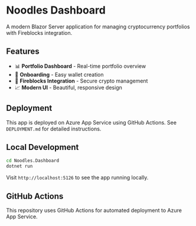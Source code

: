 # Noodles Dashboard

A modern Blazor Server application for managing cryptocurrency portfolios with Fireblocks integration.

## Features

- 📊 **Portfolio Dashboard** - Real-time portfolio overview
- 🚀 **Onboarding** - Easy wallet creation
- 🔐 **Fireblocks Integration** - Secure crypto management
- 📈 **Modern UI** - Beautiful, responsive design

## Deployment

This app is deployed on Azure App Service using GitHub Actions. See `DEPLOYMENT.md` for detailed instructions.

## Local Development

```bash
cd Noodles.Dashboard
dotnet run
```

Visit `http://localhost:5126` to see the app running locally.

## GitHub Actions

This repository uses GitHub Actions for automated deployment to Azure App Service. 